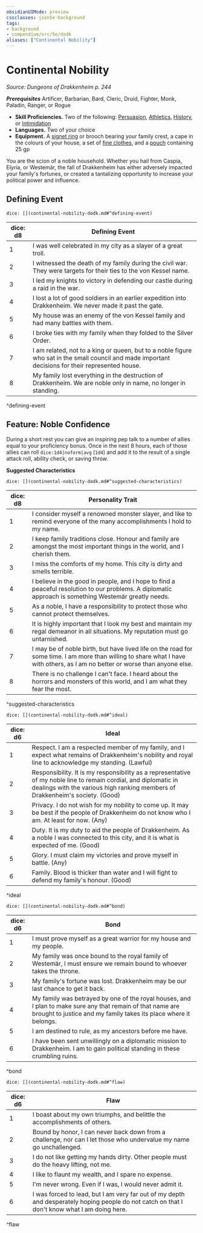 ```yaml
---
obsidianUIMode: preview
cssclasses: json5e-background
tags:
- background
- compendium/src/5e/dodk
aliases: ["Continental Nobility"]
---
```

# Continental Nobility
*Source: Dungeons of Drakkenheim p. 244*  

***Prerequisites***  Artificer,  Barbarian,  Bard,  Cleric,  Druid,  Fighter,  Monk,  Paladin,  Ranger, or  Rogue

- **Skill Proficiencies.** Two of the following: [Persuasion](2-Mechanics/CLI/rules/skills.md#Persuasion), [Athletics](2-Mechanics/CLI/rules/skills.md#Athletics), [History](2-Mechanics/CLI/rules/skills.md#History), or [Intimidation](2-Mechanics/CLI/rules/skills.md#Intimidation)  
- **Languages.** Two of your choice  
- **Equipment.** A [signet ring](2-Mechanics/CLI/items/signet-ring.md) or brooch bearing your family crest, a cape in the colours of your house, a set of [fine clothes](2-Mechanics/CLI/items/fine-clothes.md), and a [pouch](2-Mechanics/CLI/items/pouch.md) containing 25 gp  

You are the scion of a noble household. Whether you hail from Caspia, Elyria, or Westemär, the fall of Drakkenheim has either adversely impacted your family's fortunes, or created a tantalizing opportunity to increase your political power and influence.

## Defining Event

`dice: [](continental-nobility-dodk.md#^defining-event)`

| dice: d8 | Defining Event |
|----------|----------------|
| 1 | I was well celebrated in my city as a slayer of a great troll. |
| 2 | I witnessed the death of my family during the civil war. They were targets for their ties to the von Kessel name. |
| 3 | I led my knights to victory in defending our castle during a raid in the war. |
| 4 | I lost a lot of good soldiers in an earlier expedition into Drakkenheim. We never made it past the gate. |
| 5 | My house was an enemy of the von Kessel family and had many battles with them. |
| 6 | I broke ties with my family when they folded to the Silver Order. |
| 7 | I am related, not to a king or queen, but to a noble figure who sat in the small council and made important decisions for their represented house. |
| 8 | My family lost everything in the destruction of Drakkenheim. We are noble only in name, no longer in standing. |
^defining-event

## Feature: Noble Confidence

During a short rest you can give an inspiring pep talk to a number of allies equal to your proficiency bonus. Once in the next 8 hours, each of those allies can roll `dice:1d4|noform|avg` (`1d4`) and add it to the result of a single attack roll, ability check, or saving throw.

**Suggested Characteristics**

`dice: [](continental-nobility-dodk.md#^suggested-characteristics)`

| dice: d8 | Personality Trait |
|----------|-------------------|
| 1 | I consider myself a renowned monster slayer, and like to remind everyone of the many accomplishments I hold to my name. |
| 2 | I keep family traditions close. Honour and family are amongst the most important things in the world, and I cherish them. |
| 3 | I miss the comforts of my home. This city is dirty and smells terrible. |
| 4 | I believe in the good in people, and I hope to find a peaceful resolution to our problems. A diplomatic approach is something Westemär greatly needs. |
| 5 | As a noble, I have a responsibility to protect those who cannot protect themselves. |
| 6 | It is highly important that I look my best and maintain my regal demeanor in all situations. My reputation must go untarnished. |
| 7 | I may be of noble birth, but have lived life on the road for some time. I am more than willing to share what I have with others, as I am no better or worse than anyone else. |
| 8 | There is no challenge I can't face. I heard about the horrors and monsters of this world, and I am what they fear the most. |
^suggested-characteristics

`dice: [](continental-nobility-dodk.md#^ideal)`

| dice: d6 | Ideal |
|----------|-------|
| 1 | Respect. I am a respected member of my family, and I expect what remains of Drakkenheim's nobility and royal line to acknowledge my standing. (Lawful) |
| 2 | Responsibility. It is my responsibility as a representative of my noble line to remain cordial, and diplomatic in dealings with the various high ranking members of Drakkenheim's society. (Good) |
| 3 | Privacy. I do not wish for my nobility to come up. It may be best if the people of Drakkenheim do not know who I am. At least for now. (Any) |
| 4 | Duty. It is my duty to aid the people of Drakkenheim. As a noble I was connected to this city, and it is what is expected of me. (Good) |
| 5 | Glory. I must claim my victories and prove myself in battle. (Any) |
| 6 | Family. Blood is thicker than water and I will fight to defend my family's honour. (Good) |
^ideal

`dice: [](continental-nobility-dodk.md#^bond)`

| dice: d6 | Bond |
|----------|------|
| 1 | I must prove myself as a great warrior for my house and my people. |
| 2 | My family was once bound to the royal family of Westemär, I must ensure we remain bound to whoever takes the throne. |
| 3 | My family's fortune was lost. Drakkenheim may be our last chance to get it back. |
| 4 | My family was betrayed by one of the royal houses, and I plan to make sure any that remain of that name are brought to justice and my family takes its place where it belongs. |
| 5 | I am destined to rule, as my ancestors before me have. |
| 6 | I have been sent unwillingly on a diplomatic mission to Drakkenheim. I am to gain political standing in these crumbling ruins. |
^bond

`dice: [](continental-nobility-dodk.md#^flaw)`

| dice: d6 | Flaw |
|----------|------|
| 1 | I boast about my own triumphs, and belittle the accomplishments of others. |
| 2 | Bound by honor, I can never back down from a challenge, nor can I let those who undervalue my name go unchallenged. |
| 3 | I do not like getting my hands dirty. Other people must do the heavy lifting, not me. |
| 4 | I like to flaunt my wealth, and I spare no expense. |
| 5 | I'm never wrong. Even if I was, I would never admit it. |
| 6 | I was forced to lead, but I am very far out of my depth and desperately hoping people do not catch on that I don't know what I am doing here. |
^flaw